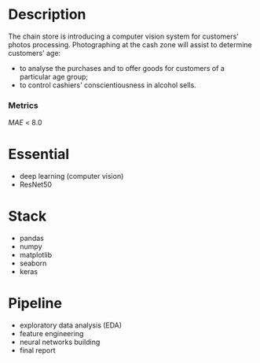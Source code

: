 # Description

The chain store is introducing a computer vision system for customers' photos processing. Photographing at the cash zone will assist to determine customers' age:
* to analyse the purchases and to offer goods for customers of a particular age group;
* to control cashiers' conscientiousness in alcohol sells.

### Metrics

*MAE* < 8.0

# Essential

* deep learning (computer vision)
* ResNet50

# Stack

* pandas
* numpy
* matplotlib
* seaborn
* keras

# Pipeline

* exploratory data analysis (EDA)
* feature engineering
* neural networks building
* final report

